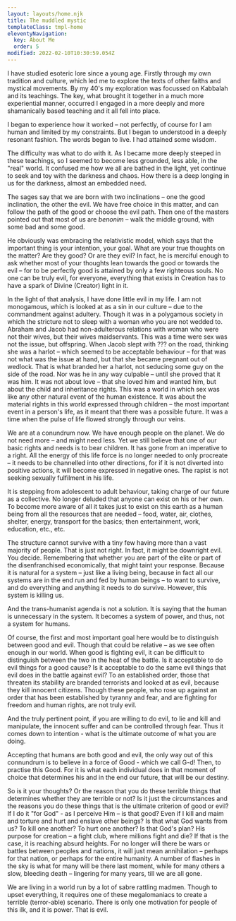 ```yaml
---
layout: layouts/home.njk
title: The muddled mystic
templateClass: tmpl-home
eleventyNavigation:
  key: About Me
  order: 5
modified: 2022-02-10T10:30:59.054Z
---
```


I have studied esoteric lore since a young age. Firstly through my own tradition and culture, which led me to explore the texts of other faiths and mystical movements. By my 40's my exploration was focussed on Kabbalah and its teachings. The key, what brought it together in a much more experiential manner, occurred I engaged in a more deeply and more shamanically based teaching and it all fell into place.

I began to experience how it worked – not perfectly, of course for I am human and limited by my constraints. But I began to understood in a deeply resonant fashion. The words began to live. I had attained some wisdom.

The difficulty was what to do with it. As I became more deeply steeped in these teachings, so I seemed to become less grounded, less able, in the "real" world. It confused me how we all are bathed in the light, yet continue to seek and toy with the darkness and chaos. How there is a deep longing in us for the darkness, almost an embedded need.

The sages say that we are born with two inclinations – one the good inclination, the other the evil. We have free choice in this matter, and can follow the path of the good or choose the evil path. Then one of the masters pointed out that most of us are _benonim_ – walk the middle ground, with some bad and some good.

He obviously was embracing the relativistic model, which says that the important thing is your intention, your goal. What are your true thoughts on the matter? Are they good? Or are they evil? In fact, he is merciful enough to ask whether most of your thoughts lean towards the good or towards the evil – for to be perfectly good is attained by only a few righteous souls. No one can be truly evil, for everyone, everything that exists in Creation has to have a spark of Divine (Creator) light in it.

In the light of that analysis, I have done little evil in my life. I am not monogamous, which is looked at as a sin in our culture – due to the commandment against adultery. Though it was in a polygamous society in which the stricture not to sleep with a woman who you are not wedded to. Abraham and Jacob had non-adulterous relations with woman who were not their wives, but their wives maidservants. This was a time were sex was not the issue, but offspring. When Jacob slept with ??? on the road, thinking she was a harlot – which seemed to be acceptable behaviour – for that was not what was the issue at hand, but that she became pregnant out of wedlock. That is what branded her a harlot, not seducing some guy on the side of the road. Nor was he in any way culpable – until she proved that it was him. It was not about love – that she loved him and wanted him, but about the child and inheritance rights. This was a world in which sex was like any other natural event of the human existence. It was about the material rights in this world expressed through children – the most important event in a person's life, as it meant that there was a possible future. It was a time when the pulse of life flowed strongly through our veins.

We are at a conundrum now. We have enough people on the planet. We do not need more – and might need less. Yet we still believe that one of our basic rights and needs is to bear children. It has gone from an imperative to a right. All the energy of this life force is no longer needed to only procreate – it needs to be channelled into other directions, for if it is not diverted into positive actions, it will become expressed in negative ones. The rapist is not seeking sexually fulfilment in his life.

It is stepping from adolescent to adult behaviour, taking charge of our future as a collective. No longer deluded that anyone can exist on his or her own. To become more aware of all it takes just to exist on this earth as a human being from all the resources that are needed – food, water, air, clothes, shelter, energy, transport for the basics; then entertainment, work, education, etc., etc.

The structure cannot survive with a tiny few having more than a vast majority of people. That is just not right. In fact, it might be downright evil. You decide. Remembering that whether you are part of the elite or part of the disenfranchised economically, that might taint your response. Because it is natural for a system – just like a living being, because in fact all our systems are in the end run and fed by human beings – to want to survive, and do everything and anything it needs to do survive. However, this system is killing us.

And the trans-humanist agenda is not a solution. It is saying that the human is unnecessary in the system. It becomes a system of power, and thus, not a system for humans.

Of course, the first and most important goal here would be to distinguish between good and evil. Though that could be relative – as we see often enough in our world. When good is fighting evil, it can be difficult to distinguish between the two in the heat of the battle. Is it acceptable to do evil things for a good cause? Is it acceptable to do the same evil things that evil does in the battle against evil? To an established order, those that threaten its stability are branded terrorists and looked at as evil, because they kill innocent citizens. Though these people, who rose up against an order that has been established by tyranny and fear, and are fighting for freedom and human rights, are not truly evil.

And the truly pertinent point, if you are willing to do evil, to lie and kill and manipulate, the innocent suffer and can be controlled through fear. Thus it comes down to intention - what is the ultimate outcome of what you are doing.

Accepting that humans are both good and evil, the only way out of this connundrum is to believe in a force of Good - which we call G-d! Then, to practise this Good. For it is what each individual does in that moment of choice that determines his and in the end our future, that will be our destiny.

So is it your thoughts? Or the reason that you do these terrible things that determines whether they are terrible or not? Is it just the circumstances and the reasons you do these things that is the ultimate criterion of good or evil? If I do it "for God" - as I perceive Him – is that good? Even if I kill and maim and torture and hurt and enslave other beings? Is that what God wants from us? To kill one another? To hurt one another? Is that God's plan? His purpose for creation – a fight club, where millions fight and die? If that is the case, it is reaching absurd heights. For no longer will there be wars or battles between peoples and nations, it will just mean annihilation – perhaps for that nation, or perhaps for the entire humanity. A number of flashes in the sky is what for many will be there last moment, while for many others a slow, bleeding death – lingering for many years, till we are all gone.

We are living in a world run by a lot of sabre rattling madmen. Though to upset everything, it requires one of these megalomaniacs to create a terrible (terror-able) scenario. There is only one motivation for people of this ilk, and it is power. That is evil.
